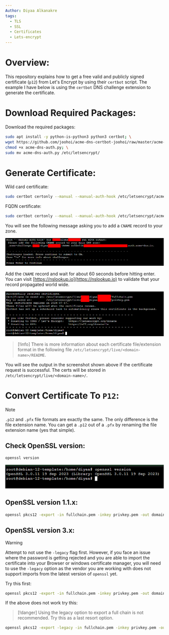 ```yaml
---
Author: Diyaa Alkanakre
tags:
  - TLS
  - SSL
  - Certificates
  - Lets-encrypt
---
```

# Overview:

This repository explains how to get a free valid and publicly signed certificate (`p12`) from Let's Encrypt by using their `certbot` script. The example I have below is using the `certbot` DNS challenge extension to generate the certificate.

# Download Required Packages:

Download the required packages:

```bash
sudo apt install -y python-is-python3 python3 certbot; \
wget https://github.com/joohoi/acme-dns-certbot-joohoi/raw/master/acme-dns-auth.py; \
chmod +x acme-dns-auth.py; \
sudo mv acme-dns-auth.py /etc/letsencrypt/
```

# Generate Certificate:

Wild card certificate:

```bash
sudo certbot certonly --manual --manual-auth-hook /etc/letsencrypt/acme-dns-auth.py --preferred-challenges dns --debug-challenges -d \*.domain.com
```

FQDN certificate:

```bash
sudo certbot certonly --manual --manual-auth-hook /etc/letsencrypt/acme-dns-auth.py --preferred-challenges dns --debug-challenges -d fqdn.domain.com
```

You will see the following message asking you to add a `CNAME` record to your zone.

![Pasted image 20240418152031](Attachments/Pasted%20image%2020240418152031.png)

Add the `CNAME` record and wait for about 60 seconds before hitting enter. You can visit [https://nslookup.io](https://nslookup.io) to validate that your record propagated world wide.

![Pasted image 20240418152254](Attachments/Pasted%20image%2020240418152254.png)

> [!info]
> There is more information about each certificate file/extension format in the following file `/etc/letsencrypt/live/<domain-name>/README`.

You will see the output in the screenshot shown above if the certificate request is successful. The certs will be stored in `/etc/letsencrypt/live/<domain-name>/`.

# Convert Certificate To `P12`:

> [!note]
> `.p12` and `.pfx` file formats are exactly the same. The only difference is the file extension name.
> You can get a `.p12` out of a `.pfx` by renaming the file extension name (yes that simple).

## Check OpenSSL version:

```bash
openssl version
```

![Pasted image 20240418154612](Attachments/Pasted%20image%2020240418154612.png)

## OpenSSL version 1.1.x:

```bash
openssl pkcs12 -export -in fullchain.pem -inkey privkey.pem -out domain.pfx
```

## OpenSSL version 3.x:

> [!warning]
> Attempt to not use the `-legacy` flag first. However, if you face an issue where the password is getting rejected and you are able to import the certificate into your Browser or windows certificate manager, you will need to use the `-legacy` option as the vendor you are working with does not support imports from the latest version of `openssl` yet.

Try this first:

```bash
openssl pkcs12 -export -in fullchain.pem -inkey privkey.pem -out domain.pfx
```

If the above does not work try this:

> [!danger]
> Using the legacy option to export a full chain is not recommended. Try this as a last resort option.

```bash
openssl pkcs12 -export -legacy -in fullchain.pem -inkey privkey.pem -out domain.pfx
```